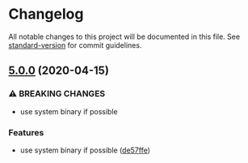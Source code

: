# Changelog

All notable changes to this project will be documented in this file. See [standard-version](https://github.com/conventional-changelog/standard-version) for commit guidelines.

## [5.0.0](https://github.com/mole-inc/bin-wrapper/compare/v4.1.0...v5.0.0) (2020-04-15)


### ⚠ BREAKING CHANGES

* use system binary if possible

### Features

* use system binary if possible ([de57ffe](https://github.com/mole-inc/bin-wrapper/commit/de57ffe157ca0b29647907b65a11c12aa1a3d3ff))

